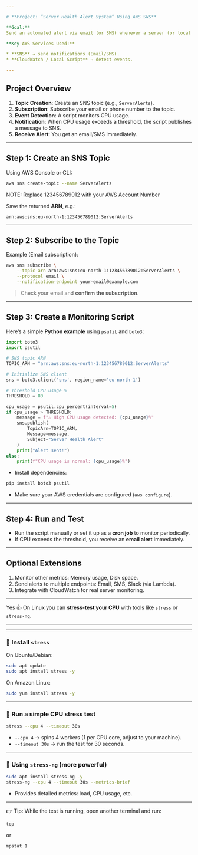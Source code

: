 ```yaml
---

# **Project: “Server Health Alert System” Using AWS SNS**

**Goal:**
Send an automated alert via email (or SMS) whenever a server (or local script) detects high CPU usage.

**Key AWS Services Used:**

* **SNS** → send notifications (Email/SMS).
* **CloudWatch / Local Script** → detect events.

---
```


## **Project Overview**

1. **Topic Creation**: Create an SNS topic (e.g., `ServerAlerts`).
2. **Subscription**: Subscribe your email or phone number to the topic.
3. **Event Detection**: A script monitors CPU usage.
4. **Notification**: When CPU usage exceeds a threshold, the script publishes a message to SNS.
5. **Receive Alert**: You get an email/SMS immediately.

---

## **Step 1: Create an SNS Topic**

Using AWS Console or CLI:

```bash
aws sns create-topic --name ServerAlerts
```
NOTE: Replace 123456789012 with your AWS Account Number

Save the returned **ARN**, e.g.:

```
arn:aws:sns:eu-north-1:123456789012:ServerAlerts
```

---

## **Step 2: Subscribe to the Topic**

Example (Email subscription):

```bash
aws sns subscribe \
    --topic-arn arn:aws:sns:eu-north-1:123456789012:ServerAlerts \
    --protocol email \
    --notification-endpoint your-email@example.com
```

> Check your email and **confirm the subscription**.

---

## **Step 3: Create a Monitoring Script**

Here’s a simple **Python example** using `psutil` and `boto3`:

```python
import boto3
import psutil

# SNS topic ARN
TOPIC_ARN = "arn:aws:sns:eu-north-1:123456789012:ServerAlerts"

# Initialize SNS client
sns = boto3.client('sns', region_name='eu-north-1')

# Threshold CPU usage %
THRESHOLD = 80

cpu_usage = psutil.cpu_percent(interval=5)
if cpu_usage > THRESHOLD:
    message = f"⚠️ High CPU usage detected: {cpu_usage}%"
    sns.publish(
        TopicArn=TOPIC_ARN,
        Message=message,
        Subject="Server Health Alert"
    )
    print("Alert sent!")
else:
    print(f"CPU usage is normal: {cpu_usage}%")
```

* Install dependencies:

```bash
pip install boto3 psutil
```

* Make sure your AWS credentials are configured (`aws configure`).

---

## **Step 4: Run and Test**

* Run the script manually or set it up as a **cron job** to monitor periodically.
* If CPU exceeds the threshold, you receive an **email alert** immediately.

---

## **Optional Extensions**

1. Monitor other metrics: Memory usage, Disk space.
2. Send alerts to multiple endpoints: Email, SMS, Slack (via Lambda).
3. Integrate with CloudWatch for real server monitoring.

---
Yes 👍 On Linux you can **stress-test your CPU** with tools like `stress` or `stress-ng`.

---


________________________________________________________________________________________

### 🔹 Install `stress`

On Ubuntu/Debian:

```bash
sudo apt update
sudo apt install stress -y
```

On Amazon Linux:

```bash
sudo yum install stress -y
```

---

### 🔹 Run a simple CPU stress test

```bash
stress --cpu 4 --timeout 30s
```

* `--cpu 4` → spins 4 workers (1 per CPU core, adjust to your machine).
* `--timeout 30s` → run the test for 30 seconds.

---

### 🔹 Using `stress-ng` (more powerful)

```bash
sudo apt install stress-ng -y
stress-ng --cpu 4 --timeout 30s --metrics-brief
```

* Provides detailed metrics: load, CPU usage, etc.

---

👉 Tip: While the test is running, open another terminal and run:

```bash
top
```

or

```bash
mpstat 1
```

